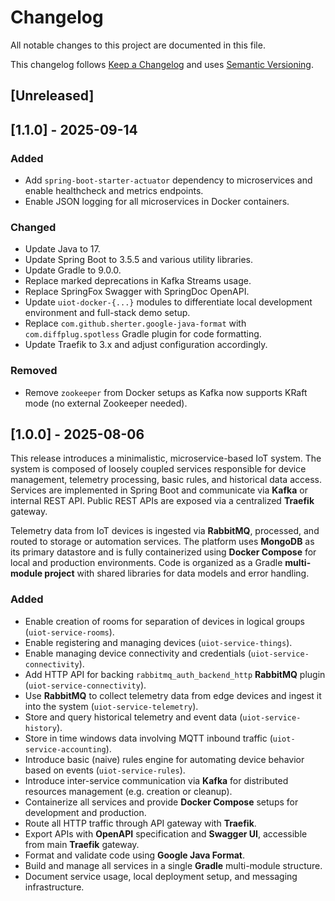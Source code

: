 # Changelog

All notable changes to this project are documented in this file.

This changelog follows [Keep a Changelog](https://keepachangelog.com/en/1.1.0/)
and uses [Semantic Versioning](https://semver.org/spec/v2.0.0.html).

## [Unreleased]

## [1.1.0] - 2025-09-14

### Added

- Add `spring-boot-starter-actuator` dependency to microservices and enable healthcheck and metrics endpoints.
- Enable JSON logging for all microservices in Docker containers.

### Changed

- Update Java to 17.
- Update Spring Boot to 3.5.5 and various utility libraries.
- Update Gradle to 9.0.0.
- Replace marked deprecations in Kafka Streams usage.
- Replace SpringFox Swagger with SpringDoc OpenAPI.
- Update `uiot-docker-{...}` modules to differentiate local development environment and full-stack demo setup.
- Replace `com.github.sherter.google-java-format` with `com.diffplug.spotless` Gradle plugin for code formatting.
- Update Traefik to 3.x and adjust configuration accordingly.

### Removed

- Remove `zookeeper` from Docker setups as Kafka now supports KRaft mode (no external Zookeeper needed).

## [1.0.0] - 2025-08-06

This release introduces a minimalistic, microservice-based IoT system. The system is composed of loosely coupled
services responsible for device management, telemetry processing, basic rules, and historical data access. Services are
implemented in Spring Boot and communicate via **Kafka** or internal REST API. Public REST APIs are exposed via a
centralized **Traefik** gateway.

Telemetry data from IoT devices is ingested via **RabbitMQ**, processed, and routed to storage or automation services.
The platform uses **MongoDB** as its primary datastore and is fully containerized using **Docker Compose** for local
and production environments. Code is organized as a Gradle **multi-module project** with shared libraries for data
models and error handling.

### Added

- Enable creation of rooms for separation of devices in logical groups (`uiot-service-rooms`).
- Enable registering and managing devices (`uiot-service-things`).
- Enable managing device connectivity and credentials (`uiot-service-connectivity`).
- Add HTTP API for backing `rabbitmq_auth_backend_http` **RabbitMQ** plugin (`uiot-service-connectivity`).
- Use **RabbitMQ** to collect telemetry data from edge devices and ingest it into the system (`uiot-service-telemetry`).
- Store and query historical telemetry and event data (`uiot-service-history`).
- Store in time windows data involving MQTT inbound traffic (`uiot-service-accounting`).
- Introduce basic (naive) rules engine for automating device behavior based on events (`uiot-service-rules`).
- Introduce inter-service communication via **Kafka** for distributed resources management (e.g. creation or cleanup).
- Containerize all services and provide **Docker Compose** setups for development and production.
- Route all HTTP traffic through API gateway with **Traefik**.
- Export APIs with **OpenAPI** specification and **Swagger UI**, accessible from main **Traefik** gateway.
- Format and validate code using **Google Java Format**.
- Build and manage all services in a single **Gradle** multi-module structure.
- Document service usage, local deployment setup, and messaging infrastructure.
